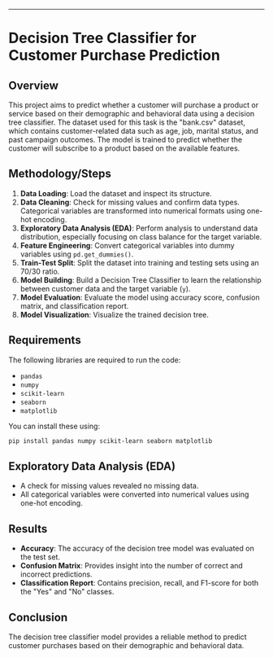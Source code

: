 ---

# **Decision Tree Classifier for Customer Purchase Prediction**

## **Overview**
This project aims to predict whether a customer will purchase a product or service based on their demographic and behavioral data using a decision tree classifier. The dataset used for this task is the "bank.csv" dataset, which contains customer-related data such as age, job, marital status, and past campaign outcomes. The model is trained to predict whether the customer will subscribe to a product based on the available features.

## **Methodology/Steps**
1. **Data Loading**: Load the dataset and inspect its structure.
2. **Data Cleaning**: Check for missing values and confirm data types. Categorical variables are transformed into numerical formats using one-hot encoding.
3. **Exploratory Data Analysis (EDA)**: Perform analysis to understand data distribution, especially focusing on class balance for the target variable.
4. **Feature Engineering**: Convert categorical variables into dummy variables using `pd.get_dummies()`.
5. **Train-Test Split**: Split the dataset into training and testing sets using an 70/30 ratio.
6. **Model Building**: Build a Decision Tree Classifier to learn the relationship between customer data and the target variable (`y`).
7. **Model Evaluation**: Evaluate the model using accuracy score, confusion matrix, and classification report.
8. **Model Visualization**: Visualize the trained decision tree.

## **Requirements**
The following libraries are required to run the code:
- `pandas`
- `numpy`
- `scikit-learn`
- `seaborn`
- `matplotlib`

You can install these using:
```bash
pip install pandas numpy scikit-learn seaborn matplotlib
```
## **Exploratory Data Analysis (EDA)**
- A check for missing values revealed no missing data.
- All categorical variables were converted into numerical values using one-hot encoding.

## **Results**
- **Accuracy**: The accuracy of the decision tree model was evaluated on the test set.
- **Confusion Matrix**: Provides insight into the number of correct and incorrect predictions.
- **Classification Report**: Contains precision, recall, and F1-score for both the "Yes" and "No" classes.

## **Conclusion**
The decision tree classifier model provides a reliable method to predict customer purchases based on their demographic and behavioral data.
